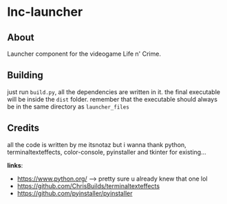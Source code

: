 # lnc-launcher

## About
Launcher component for the videogame Life n' Crime.

## Building

just run `build.py`, all the dependencies are written in it.
the final executable will be inside the `dist` folder.
remember that the executable should always be in the same directory as `launcher_files`

## Credits

all the code is written by me itsnotaz but i wanna thank python, terminaltexteffects, color-console, pyinstaller and tkinter for existing...

**links**:
- https://www.python.org/ --> pretty sure u already knew that one lol
- https://github.com/ChrisBuilds/terminaltexteffects
- https://github.com/pyinstaller/pyinstaller